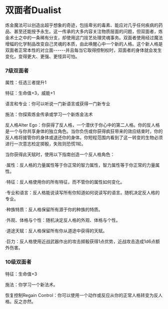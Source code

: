 # 双面者Dualist

炼金魔法可以创造出超乎想象的奇迹，包括卑劣的毒素、能应对几乎任何疾病的药品、甚至还能授予永生。这一传承的大多内容关注物质层面的问题，但双面者，炼金术士之中的一条稀有分支，却使用这门技艺处理灵魂事务。双面者使用经过魔法增幅的化学制品改变自己灵魂的本质，由此唤醒心中一个新的人格。这个新人格是双面者正常本性的对立面------并且每当它取得控制权时，双面者的身体就会发生变化，变得更大、更强、更怪异可怕。

### 7级双面者

属性：任选三者提升1

特征：生命值+3，威能+1

语言和专业：你可以听说一门新语言或获得一门新专业

施法：你探索炼金传承或学习一个新炼金法术

反人格Alter
Ego：你获得了反人格，一个潜伏于你心中的第二人格。你的反人格是一个与你共享身体的独立角色。当你负伤或你获得疯狂带来的效应结束时，你的反人格将接管你的身体或退还你的身体。你短程范围内看到了这一转变的生物必须进行一次意志检定掷骰，失败则恐慌1轮。

当你获得此天赋时，使用以下指南创造一个反人格角色：

·属性：反人格的力量属性等于你正常的智力属性，智力属性等于你正常的力量属性。

·特征：反人格使用你的所有特征，而不管你的属性如何变化。

·专业和语言：反人格能说读写所有你知道如何说读写的语言。随机决定反人格的专业。

·种族特质：反人格保留所有源于你的种族的特质。

·外观、体格与个性：随机决定反人格的外观、体格与个性。

·道途天赋：反人格保留所有你从道途中获得的天赋。

·巨力：反人格使用近战武器作出的攻击掷骰获得1点优势，近战攻击造成1d6点额外伤害。

### 10级双面者

特征：生命值+3

施法：你学习一个新法术。

恢复控制Regain
Control：你可以使用一个动作或反应从你的正常人格转变为反人格。反之亦然。
